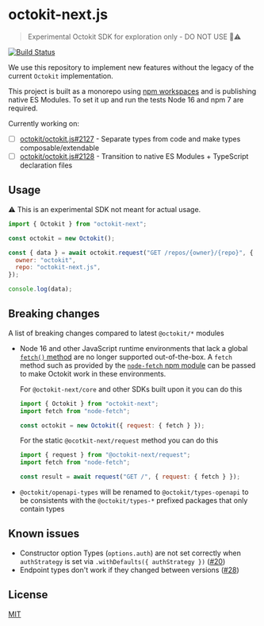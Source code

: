# octokit-next.js

> Experimental Octokit SDK for exploration only - DO NOT USE 🚫⚠️

[![Build Status](https://github.com/octokit/octokit-next.js/workflows/Test/badge.svg)](https://github.com/octokit/octokit-next.js/actions/workflows/test.yml)

We use this repository to implement new features without the legacy of the current `Octokit` implementation.

This project is built as a monorepo using [npm workspaces](https://docs.npmjs.com/cli/v7/using-npm/workspaces/) and is publishing native ES Modules. To set it up and run the tests
Node 16 and npm 7 are required.

Currently working on:

- [ ] [octokit/octokit.js#2127](https://github.com/octokit/octokit.js/issues/2127) - Separate types from code and make types composable/extendable
- [ ] [octokit/octokit.js#2128](https://github.com/octokit/octokit.js/issues/2128) - Transition to native ES Modules + TypeScript declaration files

## Usage

⚠️ This is an experimental SDK not meant for actual usage.

```js
import { Octokit } from "octokit-next";

const octokit = new Octokit();

const { data } = await octokit.request("GET /repos/{owner}/{repo}", {
  owner: "octokit",
  repo: "octokit-next.js",
});

console.log(data);
```

## Breaking changes

A list of breaking changes compared to latest `@octokit/*` modules

- Node 16 and other JavaScript runtime environments that lack a global [`fetch()` method](https://developer.mozilla.org/en-US/docs/Web/API/fetch) are no longer supported out-of-the-box. A `fetch` method such as provided by the [`node-fetch` npm module](https://github.com/node-fetch/node-fetch) can be passed to make Octokit work in these environments.

  For `@octokit-next/core` and other SDKs built upon it you can do this

  ```js
  import { Octokit } from "octokit-next";
  import fetch from "node-fetch";

  const octokit = new Octokit({ request: { fetch } });
  ```

  For the static `@ocotkit-next/request` method you can do this

  ```js
  import { request } from "@octokit-next/request";
  import fetch from "node-fetch";

  const result = await request("GET /", { request: { fetch } });
  ```

- `@octokit/openapi-types` will be renamed to `@octokit/types-openapi` to be consistents with the `@octokit/types-*` prefixed packages that only contain types

## Known issues

- Constructor option Types (`options.auth`) are not set correctly when `authStrategy` is set via `.withDefaults({ authStrategy })` ([#20](https://github.com/octokit/octokit-next.js/issues/20))
- Endpoint types don't work if they changed between versions ([#28](https://github.com/octokit/octokit-next.js/issues/28))

## License

[MIT](LICENSE)
